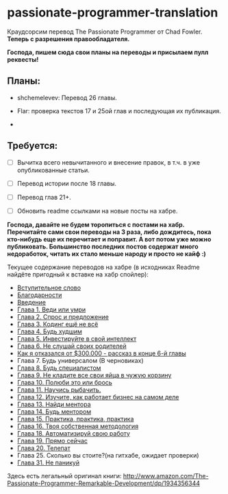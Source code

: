 passionate-programmer-translation
=================================

Краудсорсим перевод The Passionate Programmer от Chad Fowler.
__Теперь с разрешения правообладателя.__

**Господа, пишем сюда свои планы на переводы и присылаем пулл реквесты!**

## Планы:

- shchemelevev: Перевод 26 главы.

- Flar: проверка текстов 17 и 25ой глав и последующая их публикация.
- 
## Требуется:

- [ ] Вычитка всего невычитанного и внесение правок, в т.ч. в уже опубликованные статьи.

- [ ] Перевод истории после 18 главы.

- [ ] Перевод глав 21+.

- [ ] Обновить readme ссылками на новые посты на хабре.

__Господа, давайте не будем торопиться с постами на хабр. Перечитайте сами свои переводы на 3 раза, либо дождитесь, пока кто-нибудь еще их перечитает и поправит. А вот потом уже можно публиковать. Большинство последних постов содержат много недоработок, читать их стало меньше народу и просто не кайф :)__


Текущее содержание переводов на хабре (в исходниках Readme найдёте пригодный к вставке на хабр спойлер):

<spoiler title="Содержание">
  <ul>
    <li><a href="http://habrahabr.ru/post/79254/">Вступительное слово</a></li>
    <li><a href="http://habrahabr.ru/post/79839/">Благодарности</a></li>
    <li><a href="http://habrahabr.ru/post/79840/">Введение</a></li>
    <li><a href="http://habrahabr.ru/post/80282/">Глава 1. Веди или умри</a></li>
    <li><a href="http://habrahabr.ru/post/85922/">Глава 2. Спрос и предложение</a></li>
    <li><a href="http://habrahabr.ru/post/86590/">Глава 3. Кодинг ещё не всё</a></li>
    <li><a href="http://habrahabr.ru/post/193880/">Глава 4. Будь худшим</a></li>
    <li><a href="http://habrahabr.ru/post/195210/">Глава 5. Инвестируйте в свой ​​интеллект</a></li>
    <li><a href="http://habrahabr.ru/post/195774/">Глава 6. Не слушай своих родителей</a></li>
    <li><a href="http://habrahabr.ru/post/196426/">Как я отказался от $300.000 - рассказ в конце 6-й главы</a></li>
    <li>Глава 7. Будь универсалом (В черновиках)</li>
    <li><a href="http://habrahabr.ru/post/205980/">Глава 8. Будь специалистом</a></li>
    <li><a href="http://habrahabr.ru/post/192876/">Глава 9. Не кладите все свои яйца в чужую корзину</a></li>
    <li><a href="http://habrahabr.ru/post/206198/">Глава 10. Полюби это или брось</a></li>
    <li><a href="http://habrahabr.ru/post/206978/">Глава 11. Научись рыбачить.</a></li>
    <li><a href="http://habrahabr.ru/post/206682/">Глава 12. Изучите, как работает бизнес на самом деле</a></li>
    <li><a href="http://habrahabr.ru/post/206968/">Глава 13. Найди ментора</a></li>
    <li><a href="http://habrahabr.ru/post/207188/">Глава 14. Будь ментором</a></li>
    <li><a href="http://habrahabr.ru/post/207098/">Глава 15. Практика, практика, практика</a></li>
    <li><a href="http://habrahabr.ru/post/207728/">Глава 16. Твоя собственная методология</a></li>
    <li><a href="http://habrahabr.ru/post/207374/">Глава 18. Автоматизируй свою работу</a></li>
    <li><a href="http://habrahabr.ru/post/207310/">Глава 19. Прямо сейчас</a></li>
    <li><a href="http://habrahabr.ru/post/207362/">Глава 20. Телепат</a></li>
    <li>Глава 25. Сколько вы стоите?(на гитхабе, ожидает проверки)</li>
    <li><a href="http://habrahabr.ru/post/189650/">Глава 31. Не паникуй</a></li>
  </ul>
</spoiler>

Здесь есть легальный оригинал книги:
<http://www.amazon.com/The-Passionate-Programmer-Remarkable-Development/dp/1934356344>
